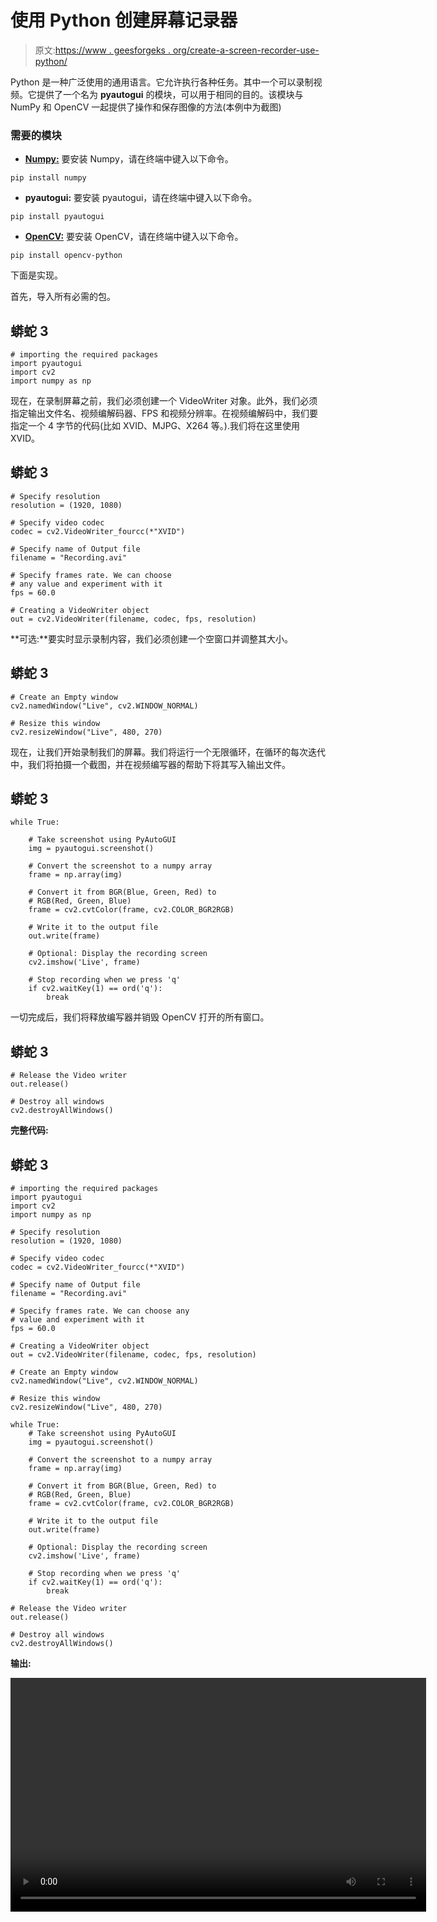 # 使用 Python 创建屏幕记录器

> 原文:[https://www . geesforgeks . org/create-a-screen-recorder-use-python/](https://www.geeksforgeeks.org/create-a-screen-recorder-using-python/)

Python 是一种广泛使用的通用语言。它允许执行各种任务。其中一个可以录制视频。它提供了一个名为 **pyautogui** 的模块，可以用于相同的目的。该模块与 NumPy 和 OpenCV 一起提供了操作和保存图像的方法(本例中为截图)

### 需要的模块

*   [**Numpy:**](https://www.geeksforgeeks.org/python-numpy/) 要安装 Numpy，请在终端中键入以下命令。

```
pip install numpy

```

*   **pyautogui:** 要安装 pyautogui，请在终端中键入以下命令。

```
pip install pyautogui

```

*   [**OpenCV:**](https://www.geeksforgeeks.org/opencv-python-tutorial/) 要安装 OpenCV，请在终端中键入以下命令。

```
pip install opencv-python
```

下面是实现。

首先，导入所有必需的包。

## 蟒蛇 3

```
# importing the required packages
import pyautogui
import cv2
import numpy as np
```

现在，在录制屏幕之前，我们必须创建一个 VideoWriter 对象。此外，我们必须指定输出文件名、视频编解码器、FPS 和视频分辨率。在视频编解码中，我们要指定一个 4 字节的代码(比如 XVID、MJPG、X264 等。).我们将在这里使用 XVID。

## 蟒蛇 3

```
# Specify resolution
resolution = (1920, 1080)

# Specify video codec
codec = cv2.VideoWriter_fourcc(*"XVID")

# Specify name of Output file
filename = "Recording.avi"

# Specify frames rate. We can choose 
# any value and experiment with it
fps = 60.0

# Creating a VideoWriter object
out = cv2.VideoWriter(filename, codec, fps, resolution)
```

**可选:**要实时显示录制内容，我们必须创建一个空窗口并调整其大小。

## 蟒蛇 3

```
# Create an Empty window
cv2.namedWindow("Live", cv2.WINDOW_NORMAL)

# Resize this window
cv2.resizeWindow("Live", 480, 270)
```

现在，让我们开始录制我们的屏幕。我们将运行一个无限循环，在循环的每次迭代中，我们将拍摄一个截图，并在视频编写器的帮助下将其写入输出文件。

## 蟒蛇 3

```
while True:

    # Take screenshot using PyAutoGUI
    img = pyautogui.screenshot()

    # Convert the screenshot to a numpy array
    frame = np.array(img)

    # Convert it from BGR(Blue, Green, Red) to
    # RGB(Red, Green, Blue)
    frame = cv2.cvtColor(frame, cv2.COLOR_BGR2RGB)

    # Write it to the output file
    out.write(frame)

    # Optional: Display the recording screen
    cv2.imshow('Live', frame)

    # Stop recording when we press 'q'
    if cv2.waitKey(1) == ord('q'):
        break
```

一切完成后，我们将释放编写器并销毁 OpenCV 打开的所有窗口。

## 蟒蛇 3

```
# Release the Video writer
out.release()

# Destroy all windows
cv2.destroyAllWindows()
```

**完整代码:**

## 蟒蛇 3

```
# importing the required packages
import pyautogui
import cv2
import numpy as np

# Specify resolution
resolution = (1920, 1080)

# Specify video codec
codec = cv2.VideoWriter_fourcc(*"XVID")

# Specify name of Output file
filename = "Recording.avi"

# Specify frames rate. We can choose any 
# value and experiment with it
fps = 60.0

# Creating a VideoWriter object
out = cv2.VideoWriter(filename, codec, fps, resolution)

# Create an Empty window
cv2.namedWindow("Live", cv2.WINDOW_NORMAL)

# Resize this window
cv2.resizeWindow("Live", 480, 270)

while True:
    # Take screenshot using PyAutoGUI
    img = pyautogui.screenshot()

    # Convert the screenshot to a numpy array
    frame = np.array(img)

    # Convert it from BGR(Blue, Green, Red) to
    # RGB(Red, Green, Blue)
    frame = cv2.cvtColor(frame, cv2.COLOR_BGR2RGB)

    # Write it to the output file
    out.write(frame)

    # Optional: Display the recording screen
    cv2.imshow('Live', frame)

    # Stop recording when we press 'q'
    if cv2.waitKey(1) == ord('q'):
        break

# Release the Video writer
out.release()

# Destroy all windows
cv2.destroyAllWindows()
```

**输出:**

<video class="wp-video-shortcode" id="video-480516-1" width="665" height="374" preload="metadata" controls=""><source type="video/webm" src="https://media.geeksforgeeks.org/wp-content/cdn-uploads/20200904163506/screen-recorder-python.webm?_=1">[https://media.geeksforgeeks.org/wp-content/cdn-uploads/20200904163506/screen-recorder-python.webm](https://media.geeksforgeeks.org/wp-content/cdn-uploads/20200904163506/screen-recorder-python.webm)</video>